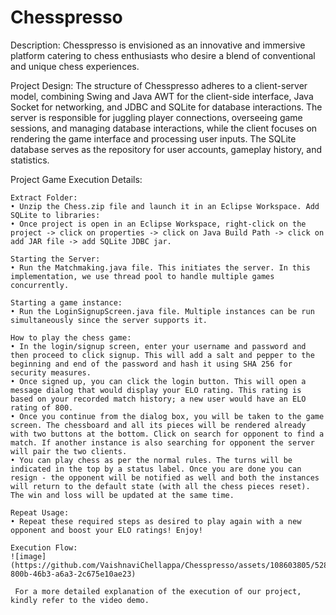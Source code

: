 # Chesspresso
Description: 
Chesspresso is envisioned as an innovative and immersive platform catering to chess enthusiasts who desire a blend of conventional and unique chess experiences. 

Project Design: 
The structure of Chesspresso adheres to a client-server model, combining Swing and Java AWT for the client-side interface, Java Socket for networking, and JDBC and SQLite for database interactions. The server is responsible for juggling player connections, overseeing game sessions, and managing database interactions, while the client focuses on rendering the game interface and processing user inputs. The SQLite database serves as the repository for user accounts, gameplay history, and statistics.

Project Game Execution Details:

    Extract Folder:
    • Unzip the Chess.zip file and launch it in an Eclipse Workspace. Add SQLite to libraries:
    • Once project is open in an Eclipse Workspace, right-click on the project -> click on properties -> click on Java Build Path -> click on add JAR file -> add SQLite JDBC jar.
    
    Starting the Server:
    • Run the Matchmaking.java file. This initiates the server. In this implementation, we use thread pool to handle multiple games concurrently.
    
    Starting a game instance:
    • Run the LoginSignupScreen.java file. Multiple instances can be run simultaneously since the server supports it.
    
    How to play the chess game:
    • In the login/signup screen, enter your username and password and then proceed to click signup. This will add a salt and pepper to the beginning and end of the password and hash it using SHA 256 for security measures.
    • Once signed up, you can click the login button. This will open a message dialog that would display your ELO rating. This rating is based on your recorded match history; a new user would have an ELO rating of 800.
    • Once you continue from the dialog box, you will be taken to the game screen. The chessboard and all its pieces will be rendered already with two buttons at the bottom. Click on search for opponent to find a match. If another instance is also searching for opponent the server will pair the two clients.
    • You can play chess as per the normal rules. The turns will be indicated in the top by a status label. Once you are done you can resign - the opponent will be notified as well and both the instances will return to the default state (with all the chess pieces reset). The win and loss will be updated at the same time.
    
    Repeat Usage:
    • Repeat these required steps as desired to play again with a new opponent and boost your ELO ratings! Enjoy!
    
    Execution Flow:
    ![image](https://github.com/VaishnaviChellappa/Chesspresso/assets/108603805/52832448-800b-46b3-a6a3-2c675e10ae23)

     For a more detailed explanation of the execution of our project, kindly refer to the video demo.
